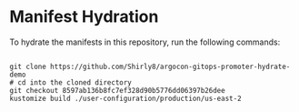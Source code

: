 
# Manifest Hydration

To hydrate the manifests in this repository, run the following commands:

```shell

git clone https://github.com/Shirly8/argocon-gitops-promoter-hydrate-demo
# cd into the cloned directory
git checkout 8597ab136b8fc7ef328d90b5776dd06397b26dee
kustomize build ./user-configuration/production/us-east-2
```